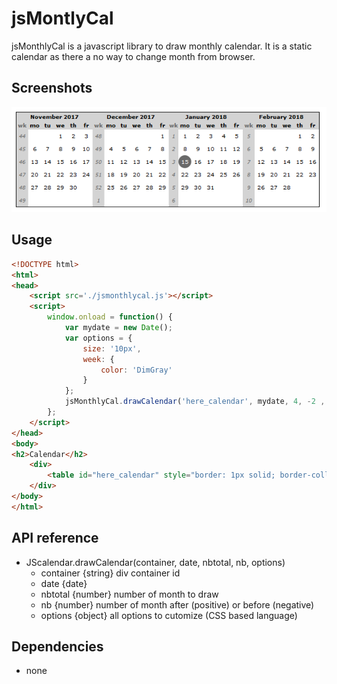 # jsMontlyCal

jsMonthlyCal is a javascript library to draw monthly calendar. It is a static calendar as there a no way to change month from browser.

## Screenshots

![Global view](./misc/jsMonthlyCal.png)

## Usage

```html
<!DOCTYPE html>
<html>
<head>
	<script src='./jsmonthlycal.js'></script>
	<script>
		window.onload = function() {
			var mydate = new Date();
			var options = {
				size: '10px',
				week: {
					color: 'DimGray'
				}
			};
			jsMonthlyCal.drawCalendar('here_calendar', mydate, 4, -2 , options);
		};
	</script>
</head>
<body>
<h2>Calendar</h2>
	<div>
		<table id="here_calendar" style="border: 1px solid; border-collapse: collapse;"></table>
	</div>
</body>
</html>
```

## API reference

* JScalendar.drawCalendar(container, date, nbtotal, nb, options)
   * container {string} div container id
   * date {date}
   * nbtotal {number} number of month to draw
   * nb {number} number of month after (positive) or before (negative)
   * options {object} all options to cutomize (CSS based language)

## Dependencies

* none

